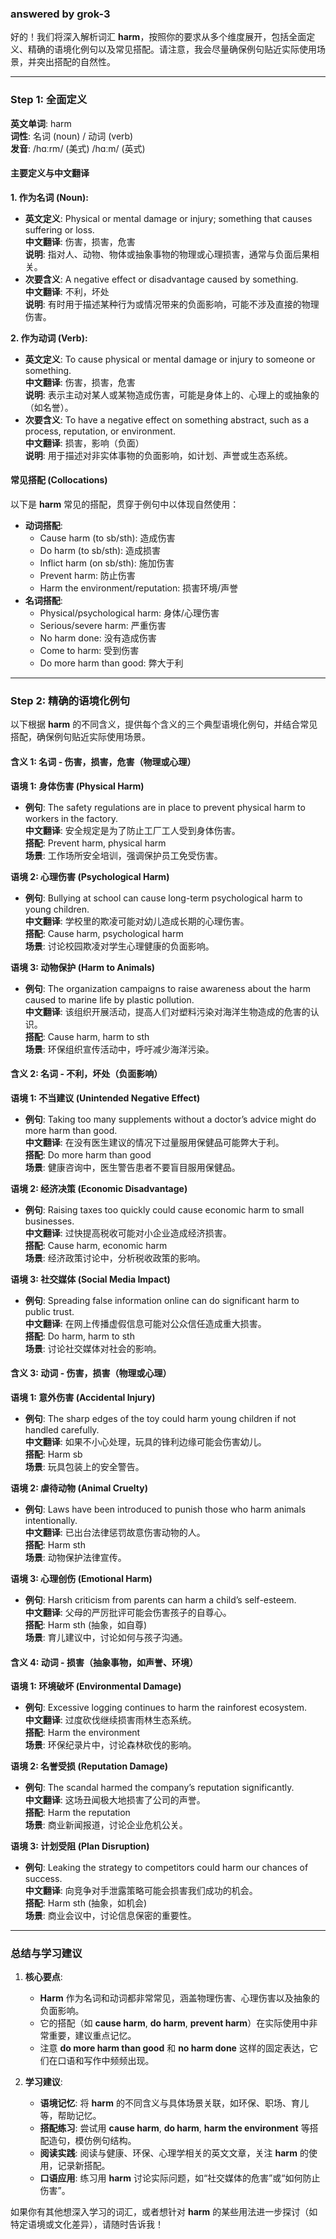 ### answered by grok-3
好的！我们将深入解析词汇 **harm**，按照你的要求从多个维度展开，包括全面定义、精确的语境化例句以及常见搭配。请注意，我会尽量确保例句贴近实际使用场景，并突出搭配的自然性。

---

### **Step 1: 全面定义**

**英文单词**: harm  
**词性**: 名词 (noun) / 动词 (verb)  
**发音**: /hɑːrm/ (美式) /hɑːm/ (英式)

#### **主要定义与中文翻译**

**1. 作为名词 (Noun):**
- **英文定义**: Physical or mental damage or injury; something that causes suffering or loss.  
  **中文翻译**: 伤害，损害，危害  
  **说明**: 指对人、动物、物体或抽象事物的物理或心理损害，通常与负面后果相关。
- **次要含义**: A negative effect or disadvantage caused by something.  
  **中文翻译**: 不利，坏处  
  **说明**: 有时用于描述某种行为或情况带来的负面影响，可能不涉及直接的物理伤害。

**2. 作为动词 (Verb):**
- **英文定义**: To cause physical or mental damage or injury to someone or something.  
  **中文翻译**: 伤害，损害，危害  
  **说明**: 表示主动对某人或某物造成伤害，可能是身体上的、心理上的或抽象的（如名誉）。
- **次要含义**: To have a negative effect on something abstract, such as a process, reputation, or environment.  
  **中文翻译**: 损害，影响（负面）  
  **说明**: 用于描述对非实体事物的负面影响，如计划、声誉或生态系统。

#### **常见搭配 (Collocations)**
以下是 **harm** 常见的搭配，贯穿于例句中以体现自然使用：
- **动词搭配**:
  - Cause harm (to sb/sth): 造成伤害
  - Do harm (to sb/sth): 造成损害
  - Inflict harm (on sb/sth): 施加伤害
  - Prevent harm: 防止伤害
  - Harm the environment/reputation: 损害环境/声誉
- **名词搭配**:
  - Physical/psychological harm: 身体/心理伤害
  - Serious/severe harm: 严重伤害
  - No harm done: 没有造成伤害
  - Come to harm: 受到伤害
  - Do more harm than good: 弊大于利

---

### **Step 2: 精确的语境化例句**

以下根据 **harm** 的不同含义，提供每个含义的三个典型语境化例句，并结合常见搭配，确保例句贴近实际使用场景。

#### **含义 1: 名词 - 伤害，损害，危害（物理或心理）**

**语境 1: 身体伤害 (Physical Harm)**  
- **例句**: The safety regulations are in place to prevent physical harm to workers in the factory.  
  **中文翻译**: 安全规定是为了防止工厂工人受到身体伤害。  
  **搭配**: Prevent harm, physical harm  
  **场景**: 工作场所安全培训，强调保护员工免受伤害。

**语境 2: 心理伤害 (Psychological Harm)**  
- **例句**: Bullying at school can cause long-term psychological harm to young children.  
  **中文翻译**: 学校里的欺凌可能对幼儿造成长期的心理伤害。  
  **搭配**: Cause harm, psychological harm  
  **场景**: 讨论校园欺凌对学生心理健康的负面影响。

**语境 3: 动物保护 (Harm to Animals)**  
- **例句**: The organization campaigns to raise awareness about the harm caused to marine life by plastic pollution.  
  **中文翻译**: 该组织开展活动，提高人们对塑料污染对海洋生物造成的危害的认识。  
  **搭配**: Cause harm, harm to sth  
  **场景**: 环保组织宣传活动中，呼吁减少海洋污染。

#### **含义 2: 名词 - 不利，坏处（负面影响）**

**语境 1: 不当建议 (Unintended Negative Effect)**  
- **例句**: Taking too many supplements without a doctor’s advice might do more harm than good.  
  **中文翻译**: 在没有医生建议的情况下过量服用保健品可能弊大于利。  
  **搭配**: Do more harm than good  
  **场景**: 健康咨询中，医生警告患者不要盲目服用保健品。

**语境 2: 经济决策 (Economic Disadvantage)**  
- **例句**: Raising taxes too quickly could cause economic harm to small businesses.  
  **中文翻译**: 过快提高税收可能对小企业造成经济损害。  
  **搭配**: Cause harm, economic harm  
  **场景**: 经济政策讨论中，分析税收政策的影响。

**语境 3: 社交媒体 (Social Media Impact)**  
- **例句**: Spreading false information online can do significant harm to public trust.  
  **中文翻译**: 在网上传播虚假信息可能对公众信任造成重大损害。  
  **搭配**: Do harm, harm to sth  
  **场景**: 讨论社交媒体对社会的影响。

#### **含义 3: 动词 - 伤害，损害（物理或心理）**

**语境 1: 意外伤害 (Accidental Injury)**  
- **例句**: The sharp edges of the toy could harm young children if not handled carefully.  
  **中文翻译**: 如果不小心处理，玩具的锋利边缘可能会伤害幼儿。  
  **搭配**: Harm sb  
  **场景**: 玩具包装上的安全警告。

**语境 2: 虐待动物 (Animal Cruelty)**  
- **例句**: Laws have been introduced to punish those who harm animals intentionally.  
  **中文翻译**: 已出台法律惩罚故意伤害动物的人。  
  **搭配**: Harm sth  
  **场景**: 动物保护法律宣传。

**语境 3: 心理创伤 (Emotional Harm)**  
- **例句**: Harsh criticism from parents can harm a child’s self-esteem.  
  **中文翻译**: 父母的严厉批评可能会伤害孩子的自尊心。  
  **搭配**: Harm sth (抽象，如自尊)  
  **场景**: 育儿建议中，讨论如何与孩子沟通。

#### **含义 4: 动词 - 损害（抽象事物，如声誉、环境）**

**语境 1: 环境破坏 (Environmental Damage)**  
- **例句**: Excessive logging continues to harm the rainforest ecosystem.  
  **中文翻译**: 过度砍伐继续损害雨林生态系统。  
  **搭配**: Harm the environment  
  **场景**: 环保纪录片中，讨论森林砍伐的影响。

**语境 2: 名誉受损 (Reputation Damage)**  
- **例句**: The scandal harmed the company’s reputation significantly.  
  **中文翻译**: 这场丑闻极大地损害了公司的声誉。  
  **搭配**: Harm the reputation  
  **场景**: 商业新闻报道，讨论企业危机公关。

**语境 3: 计划受阻 (Plan Disruption)**  
- **例句**: Leaking the strategy to competitors could harm our chances of success.  
  **中文翻译**: 向竞争对手泄露策略可能会损害我们成功的机会。  
  **搭配**: Harm sth (抽象，如机会)  
  **场景**: 商业会议中，讨论信息保密的重要性。

---

### **总结与学习建议**

1. **核心要点**:
   - **Harm** 作为名词和动词都非常常见，涵盖物理伤害、心理伤害以及抽象的负面影响。
   - 它的搭配（如 **cause harm**, **do harm**, **prevent harm**）在实际使用中非常重要，建议重点记忆。
   - 注意 **do more harm than good** 和 **no harm done** 这样的固定表达，它们在口语和写作中频频出现。

2. **学习建议**:
   - **语境记忆**: 将 **harm** 的不同含义与具体场景关联，如环保、职场、育儿等，帮助记忆。
   - **搭配练习**: 尝试用 **cause harm**, **do harm**, **harm the environment** 等搭配造句，模仿例句结构。
   - **阅读实践**: 阅读与健康、环保、心理学相关的英文文章，关注 **harm** 的使用，记录新搭配。
   - **口语应用**: 练习用 **harm** 讨论实际问题，如“社交媒体的危害”或“如何防止伤害”。

如果你有其他想深入学习的词汇，或者想针对 **harm** 的某些用法进一步探讨（如特定语境或文化差异），请随时告诉我！